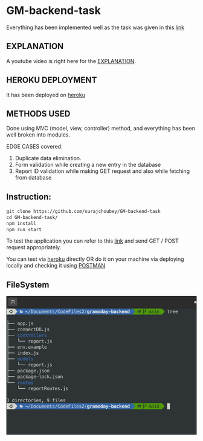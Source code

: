 # GM-backend-task

Everything has been implemented well as the task was given in this [link](https://drive.google.com/file/d/11ilPtmrJi0lYeSTOB3B3j0PVJKf6uf-S/view)

## EXPLANATION 
A youtube video is right here for the [EXPLANATION](https://www.youtube.com/watch?v=o9war9ubFyY). 

## HEROKU DEPLOYMENT
It has been deployed on [heroku](https://backend-task-gramoday.herokuapp.com/)

## METHODS USED
Done using MVC (model, view, controller) method, and everything has been well broken into modules.

EDGE CASES covered:
1. Duplicate data elimination.
2. Form validation while creating a new entry in the database
3. Report ID validation while making GET request and also while fetching from database

## Instruction:

``` 
git clone https://github.com/surajchoubey/GM-backend-task
cd GM-backend-task/
npm install
npm run start
```

To test the application you can refer to this [link](https://drive.google.com/file/d/11ilPtmrJi0lYeSTOB3B3j0PVJKf6uf-S/view)
and send GET / POST request appropriately.

You can test via [heroku](https://backend-task-gramoday.herokuapp.com/) directly OR do it on your machine via deploying locally and checking it using [POSTMAN](https://www.postman.com/)


## FileSystem

![filesystem](photo.png)




